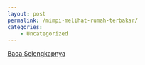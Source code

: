 ```yaml
---
layout: post
permalink: /mimpi-melihat-rumah-terbakar/
categories:
    - Uncategorized
---
```


[Baca Selengkapnya](/04)